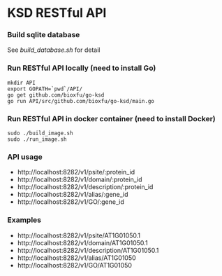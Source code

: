 # KSD RESTful API

### Build sqlite database
See *build_database.sh* for detail

### Run RESTful API locally (need to install Go)
```
mkdir API
export GOPATH=`pwd`/API/
go get github.com/bioxfu/go-ksd
go run API/src/github.com/bioxfu/go-ksd/main.go
```

### Run RESTful API in docker container (need to install Docker)
```
sudo ./build_image.sh
sudo ./run_image.sh
```

### API usage
- http://localhost:8282/v1/psite/:protein_id
- http://localhost:8282/v1/domain/:protein_id
- http://localhost:8282/v1/description/:protein_id
- http://localhost:8282/v1/alias/:gene_id
- http://localhost:8282/v1/GO/:gene_id

### Examples
- http://localhost:8282/v1/psite/AT1G01050.1
- http://localhost:8282/v1/domain/AT1G01050.1
- http://localhost:8282/v1/description/AT1G01050.1
- http://localhost:8282/v1/alias/AT1G01050
- http://localhost:8282/v1/GO/AT1G01050



